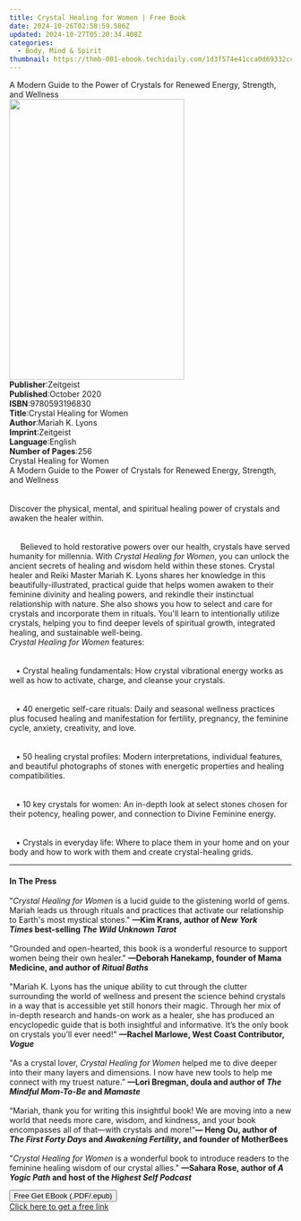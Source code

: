 ```yaml
---
title: Crystal Healing for Women | Free Book
date: 2024-10-26T02:58:59.586Z
updated: 2024-10-27T05:20:34.408Z
categories:
  - Body, Mind & Spirit
thumbnail: https://thmb-001-ebook.techidaily.com/1d3f574e41cca0d69332cc67092cda3dac106e2de8fda7ebf738d32227f450ac.jpg
---
```

<main id="book-container">
  <div class="flex flex-col">
    <div class="book-brief flex-1 py-6 px-4 sm:p-6 md:py-10 md:px-8">
      <!-- brief-->
      <div class="book-brief-main">
        A Modern Guide to the Power of Crystals for Renewed Energy, Strength,
        and Wellness
      </div>
    </div>
    <div
      class="book-meta-info flex-1 grid gap-4 col-start-1 col-end-3 row-start-1 sm:mb-6 sm:grid-cols-4 lg:gap-6 lg:col-start-2 lg:row-end-6 lg:row-span-6 lg:mb-0"
    >
      <div
        class="book-meta-info-left place-content-center mt-4 p-4 text-sm leading-6 col-start-2 col-span-2 dark:text-slate-400"
      >
        <img
          class="w-full h-500 object-cover rounded-lg sm:h-255 sm:col-span-2 lg:col-span-full"
          src="https://img-001-ebook.techidaily.com/89a450dda246c799879e6feb6b5510c34d4e2b2c759493fb48a6ead3c7a6733d.jpg"
          alt=""
          width="312"
          height="500"
        />
      </div>
      <div
        class="book-meta-info-right mt-2 col-start-1 row-start-2 col-span-3 self-center"
      >
        <!-- meta data  -->
        <div class="flex flex-col px-4 md:px-8">
          <div class="flex-1">
            <strong>Publisher</strong>:<span class="px-2">Zeitgeist</span>
          </div>
          <div class="flex-1">
            <strong>Published</strong>:<span class="px-2">October 2020</span>
          </div>
          <div class="flex-1">
            <strong>ISBN</strong>:<span class="px-2">9780593196830</span>
          </div>
          <div class="flex-1">
            <strong>Title</strong>:<span class="px-2"
              >Crystal Healing for Women</span
            >
          </div>
          <div class="flex-1">
            <strong>Author</strong>:<span class="px-2">Mariah K. Lyons</span>
          </div>
          <div class="flex-1">
            <strong>Imprint</strong>:<span class="px-2">Zeitgeist</span>
          </div>
          <div class="flex-1">
            <strong>Language</strong>:<span class="px-2">English</span>
          </div>
          <div class="flex-1">
            <strong>Number of Pages</strong>:<span class="px-2">256</span>
          </div>
        </div>
      </div>
    </div>
    <div class="book-description flex-1 py-6 px-4 sm:p-6 md:py-10 md:px-8">
      <div class="book-description-main">
        <div accordion-content="" id="description">
          Crystal Healing for Women<br />A Modern Guide to the Power of Crystals
          for Renewed Energy, Strength, and Wellness<br /><br /><br />Discover
          the physical, mental, and spiritual healing power of crystals and
          awaken the healer within.<br /><br /><br />&nbsp;&nbsp;&nbsp;&nbsp;&nbsp;Believed
          to hold restorative powers over our health, crystals have served
          humanity for millennia. With&nbsp;<i>Crystal Healing for Women</i>,
          you can unlock the ancient secrets of healing and wisdom held within
          these stones. Crystal healer and Reiki Master Mariah K. Lyons shares
          her knowledge in this beautifully-illustrated, practical guide that
          helps women awaken to their feminine divinity and healing powers, and
          rekindle their instinctual relationship with nature. She also shows
          you how to select and care for crystals and incorporate them in
          rituals. You'll learn to intentionally utilize crystals, helping you
          to find deeper levels of spiritual growth, integrated healing, and
          sustainable well-being.&nbsp;<br /><i>Crystal Healing for Women</i
          >&nbsp;features:<br />
          <br /><br />&nbsp;&nbsp;&nbsp;•&nbsp;Crystal healing
          fundamentals:&nbsp;How crystal vibrational energy works as well as how
          to activate, charge, and cleanse your crystals.<br /><br /><br />&nbsp;&nbsp;&nbsp;•&nbsp;40
          energetic self-care rituals:&nbsp;Daily and seasonal wellness
          practices plus focused healing and manifestation for fertility,
          pregnancy, the feminine cycle, anxiety, creativity, and love.<br /><br /><br />&nbsp;&nbsp;&nbsp;•&nbsp;50
          healing crystal profiles:&nbsp;Modern interpretations, individual
          features, and beautiful photographs of stones with energetic
          properties and healing compatibilities.<br /><br /><br />&nbsp;&nbsp;&nbsp;•&nbsp;10
          key crystals for women:&nbsp;An in-depth look at select stones chosen
          for their potency, healing power, and connection to Divine Feminine
          energy.<br /><br /><br />&nbsp;&nbsp;&nbsp;•&nbsp;Crystals in everyday
          life:&nbsp;Where to place them in your home and on your body and how
          to work with them and create crystal-healing grids.
        </div>
        <div class="accordion-fader"></div>
      </div>
    </div>
    <div class="book-excerpts flex-1 py-6 px-4 sm:p-6 md:py-10 md:px-8">
      <!-- excerpts-->
      <div class="book-excerpts-main">
        <hr />
        <h4 class="placeholder placeholder-heading">
          <span>In The Press</span>
        </h4>
        <p>
          "<i>Crystal Healing for Women</i>&nbsp;is a lucid guide to the
          glistening world of gems. Mariah leads us through rituals and
          practices that activate&nbsp;our relationship to&nbsp;Earth's most
          mystical stones."&nbsp;<b
            >—Kim Krans,&nbsp;author of&nbsp;<i>New York Times</i
            >&nbsp;best-selling&nbsp;<i
              >The Wild Unknown Tarot<br /><br /></i></b
          >"Grounded and open-hearted, this book is a wonderful resource to
          support women being their own healer."&nbsp;<b
            >—Deborah Hanekamp, founder of Mama Medicine, and author of&nbsp;<i
              >Ritual Baths</i
            ></b
          ><br /><br />"Mariah K. Lyons has the unique ability to cut through
          the clutter surrounding the world of wellness and present the science
          behind crystals in a way that is accessible yet still honors their
          magic.&nbsp;Through her mix of in-depth research and hands-on work as
          a healer, she has produced an encyclopedic guide that is both
          insightful and informative. It’s the only book on crystals you’ll ever
          need!"&nbsp;<b
            >—Rachel Marlowe, West Coast Contributor,
            <i>Vogue</i>&nbsp;<br /> </b
          >&nbsp;<br />
          "As a crystal lover, <i>Crystal Healing for Women</i> helped me to
          dive deeper into their many layers and dimensions. I now have new
          tools to help me connect with my truest nature.”
          <b
            >—Lori&nbsp;Bregman, doula and author of
            <i>The Mindful Mom-To-Be</i> and <i>Mamaste</i></b
          >
          <br /><br />
          “Mariah, thank you for writing this insightful book! We are moving
          into a new world that needs more care, wisdom, and kindness, and your
          book encompasses all of that—with crystals and more!“<b
            >— Heng Ou, author of <i>The First Forty Days</i> and
            <i>Awakening Fertility</i>, and founder of MotherBees</b
          ><br />
          <b><br /> </b>"<i>Crystal Healing for Women</i>&nbsp;is a wonderful
          book to introduce readers to the feminine healing wisdom of our
          crystal allies."
          <b
            >—Sahara Rose, author&nbsp;of <i>A Yogic Path</i> and host of the
            <i>Highest Self Podcast </i></b
          >
        </p>
      </div>
    </div>
    <div
      class="book-about-author flex-1 py-6 px-4 sm:p-6 md:py-10 md:px-8"
    ></div>
    <div class="book-free-get flex-1 py-6 px-4 sm:p-6 md:py-10 md:px-8">
      <button
        id="btn-free-get"
        class="bg-blue-500 hover:bg-blue-700 text-white font-bold py-2 px-4 rounded"
      >
        Free Get EBook (.PDF/.epub)
      </button>
      <div id="countdown-display" class="px-2 text-lg mt-2"></div>
      <a
        id="free-link"
        class="hidden bg-blue-500 hover:bg-blue-700 text-white font-bold py-2 px-4 rounded"
        href="https://www.ebooks.com/en-us/book/210105365/crystal-healing-for-women/mariah-k-lyons/"
        target="_blank"
        >Click here to get a free link</a
      >
    </div>
    <script>
      let countdownTime = 0;
      let countdownInterval = null;
      document
        .getElementById('btn-free-get')
        .addEventListener('click', startCountdown);
      function startCountdown() {
        countdownTime = new Date().getTime() + 60000 * 3;
        countdownInterval = setInterval(updateCountdown, 1000);
        document.getElementById('btn-free-get').disabled = true;
        document
          .getElementById('btn-free-get')
          .classList.add('bg-gray-500', 'cursor-not-allowed');
      }
      function updateCountdown() {
        let currentTime = new Date().getTime();
        let timeLeft = countdownTime - currentTime;
        let secondsLeft = Math.floor(timeLeft / 1000);
        document.getElementById('countdown-display').innerHTML =
          `Remaining time: ${secondsLeft} seconds.`;
        if (secondsLeft <= 0) {
          clearInterval(countdownInterval);
          document.getElementById('btn-free-get').classList.add('hidden');
          document.getElementById('free-link').classList.remove('hidden');
          document.getElementById('countdown-display').innerHTML = '';
        }
      }
    </script>
  </div>
</main>

<ins class="adsbygoogle"
      style="display:block"
      data-ad-client="ca-pub-7571918770474297"
      data-ad-slot="8358498916"
      data-ad-format="auto"
      data-full-width-responsive="true"></ins>
    